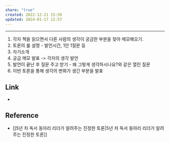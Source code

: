 ```yaml
---
share: "true"
created: 2022-12-21 15:59
updated: 2024-01-17 12:57
---
```


---

1. 각자 책을 읽으면서 다른 사람의 생각이 궁금한 부분을 찾아 메모해오기.
2. 토론의 룰 설명 - 발언시간, 1안 1질문 등
3. 자기소개
4. 궁금 메모 발표 -> 각자의 생각 발언
5. 발언이 끝난 후 질문 주고 받기 - 왜 그렇게 생각하시나요?와 같은 열린 질문
6. 이번 토론을 통해 생각의 변화가 생긴 부분을 발표





## Link
- 


## Reference
- [[5년 차 독서 동아리 리더가 알려주는 진정한 토론|5년 차 독서 동아리 리더가 알려주는 진정한 토론]]